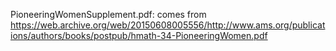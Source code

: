 PioneeringWomenSupplement.pdf: comes from https://web.archive.org/web/20150608005556/http://www.ams.org/publications/authors/books/postpub/hmath-34-PioneeringWomen.pdf
